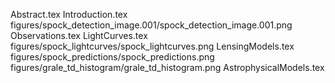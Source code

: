 Abstract.tex
Introduction.tex
figures/spock_detection_image.001/spock_detection_image.001.png
Observations.tex
LightCurves.tex
figures/spock_lightcurves/spock_lightcurves.png
LensingModels.tex
figures/spock_predictions/spock_predictions.png
figures/grale_td_histogram/grale_td_histogram.png
AstrophysicalModels.tex

  